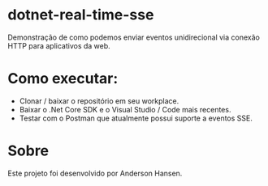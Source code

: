 # dotnet-real-time-sse
Demonstração de como podemos enviar eventos unidirecional via conexão HTTP para aplicativos da web.

# Como executar:
- Clonar / baixar o repositório em seu workplace.
- Baixar o .Net Core SDK e o Visual Studio / Code mais recentes.
- Testar com o Postman que atualmente possui suporte a eventos SSE.
	
# Sobre
Este projeto foi desenvolvido por Anderson Hansen.
